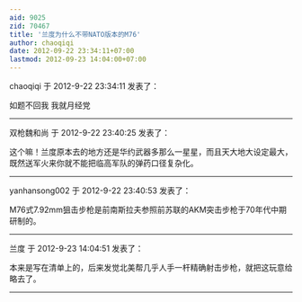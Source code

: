 ```yaml
---
aid: 9025
zid: 70467
title: '兰度为什么不带NATO版本的M76'
author: chaoqiqi
date: 2012-09-22 23:34:11+07:00
lastmod: 2012-09-23 14:04:00+07:00
---
```


chaoqiqi 于 2012-9-22 23:34:11 发表了：

如题不回我 我就月经党

---------

双枪魏和尚 于 2012-9-22 23:40:25 发表了：

这个嘛！兰度原本去的地方还是华约武器多那么一星星，而且天大地大设定最大，既然送军火来你就不能把临高军队的弹药口径复杂化。

---------

yanhansong002 于 2012-9-22 23:40:53 发表了：

M76式7.92mm狙击步枪是前南斯拉夫参照前苏联的AKM突击步枪于70年代中期研制的。

---------

兰度 于 2012-9-23 14:04:51 发表了：

本来是写在清单上的，后来发觉北美帮几乎人手一杆精确射击步枪，就把这玩意给略去了。

---------

